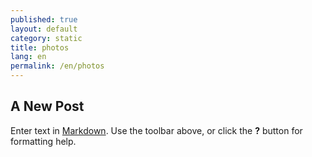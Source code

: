 ```yaml
---
published: true
layout: default
category: static
title: photos
lang: en
permalink: /en/photos
---
```


## A New Post

Enter text in [Markdown](http://daringfireball.net/projects/markdown/). Use the toolbar above, or click the **?** button for formatting help.
